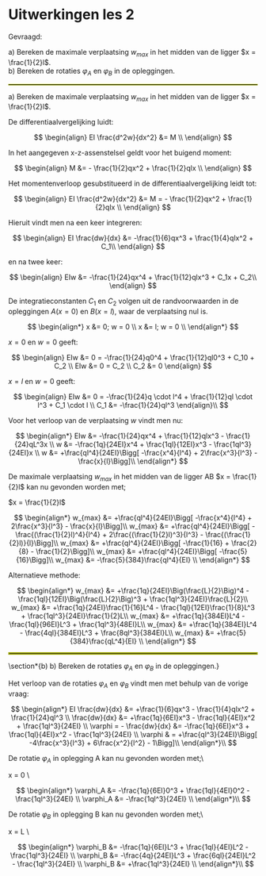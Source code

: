 # Uitwerkingen les 2


Gevraagd:

a) Bereken de maximale verplaatsing $w_{max}$ in het midden van de ligger $x = \frac{1}{2}l$. <br>
b) Bereken de rotaties $\varphi_A$ en $\varphi_B$ in de opleggingen.

<hr style="border:1px solid #9EA700">

a) Bereken de maximale verplaatsing $w_{max}$ in het midden van de ligger $x = \frac{1}{2}l$.

De differentiaalvergelijking luidt:

$$
\begin{align}
EI \frac{d^2w}{dx^2} &= M \\
\end{align}
$$

In het aangegeven x-z-assenstelsel geldt voor het buigend moment:

$$
\begin{align}
M &= - \frac{1}{2}qx^2 + \frac{1}{2}qlx \\
\end{align}
$$

Het momentenverloop gesubstitueerd in de differentiaalvergelijking leidt tot:

$$
\begin{align}
EI \frac{d^2w}{dx^2} &= M = - \frac{1}{2}qx^2 + \frac{1}{2}qlx \\
\end{align}
$$

Hieruit vindt men na een keer integreren:

$$
\begin{align}
EI \frac{dw}{dx} &= -\frac{1}{6}qx^3 + \frac{1}{4}qlx^2 + C_1\\
\end{align}
$$

en na twee keer:

$$
\begin{align}
EIw &= -\frac{1}{24}qx^4 + \frac{1}{12}qlx^3 + C_1x + C_2\\
\end{align}
$$

De integratieconstanten $C_1$ en $C_2$ volgen uit de randvoorwaarden in de opleggingen $A (x=0)$ en $B (x=l)$, waar de verplaatsing nul is.

$$
\begin{align*}
x &= 0; w = 0 \\
x &= l; w = 0 \\
\end{align*}
$$

$x = 0$  en $w = 0$ geeft:

$$
\begin{align}
EIw &= 0 = -\frac{1}{24}q0^4 + \frac{1}{12}ql0^3 + C_10 + C_2 \\
EIw &= 0 = C_2 \\
C_2 &= 0
\end{align}
$$

$x = l$  en $w = 0$ geeft:

$$
\begin{align}
EIw &= 0 = -\frac{1}{24}q \cdot l^4 + \frac{1}{12}ql \cdot l^3 + C_1 \cdot l \\
C_1 &=  -\frac{1}{24}ql^3
\end{align}\\
$$

Voor het verloop van de verplaatsing $w$ vindt men nu:

$$
\begin{align*}
EIw &= -\frac{1}{24}qx^4 + \frac{1}{12}qlx^3 - \frac{1}{24}qL^3x \\
w &= -\frac{1q}{24EI}x^4 + \frac{1ql}{12EI}x^3 - \frac{1ql^3}{24EI}x \\
w &= +\frac{ql^4}{24EI}\Bigg[ -\frac{x^4}{l^4} + 2\frac{x^3}{l^3} - \frac{x}{l}\Bigg]\\
\end{align*}
$$

De maximale verplaatsing $w_{max}$ in het midden van de ligger AB $x = \frac{1}{2}l$ kan nu gevonden worden met;

$x = \frac{1}{2}l$

$$
\begin{align*}
w_{max} &= +\frac{ql^4}{24EI}\Bigg[ -\frac{x^4}{l^4} + 2\frac{x^3}{l^3} - \frac{x}{l}\Bigg]\\
w_{max} &= +\frac{ql^4}{24EI}\Bigg[ -\frac{(\frac{1}{2}l)^4}{l^4} + 2\frac{(\frac{1}{2}l)^3}{l^3} - \frac{(\frac{1}{2}l)}{l}\Bigg]\\
w_{max} &= +\frac{ql^4}{24EI}\Bigg[ -\frac{1}{16} + \frac{2}{8} - \frac{1}{2}\Bigg]\\
w_{max} &= +\frac{ql^4}{24EI}\Bigg[ -\frac{5}{16}\Bigg]\\
w_{max} &= -\frac{5}{384}\frac{ql^4}{EI} \\ 
\end{align*}
$$

Alternatieve methode:

$$
\begin{align*}
w_{max} &= +\frac{1q}{24EI}\Big(\frac{L}{2}\Big)^4 - \frac{1ql}{12EI}\Big(\frac{L}{2}\Big)^3 + \frac{1ql^3}{24EI}\frac{L}{2}\\ 
w_{max} &= +\frac{1q}{24EI}\frac{1}{16}L^4 - \frac{1ql}{12EI}\frac{1}{8}L^3 + \frac{1ql^3}{24EI}\frac{1}{2}L\\ 
w_{max} &= +\frac{1q}{384EI}L^4 - \frac{1ql}{96EI}L^3 + \frac{1ql^3}{48EI}L\\
w_{max} &= +\frac{1q}{384EI}L^4 - \frac{4ql}{384EI}L^3 + \frac{8ql^3}{384EI}L\\
w_{max} &= +\frac{5}{384}\frac{qL^4}{EI} \\ 
\end{align*}
$$

<hr style="border:2px solid #9EA700">


\section*{b) b) Bereken de rotaties $\varphi_A$ en $\varphi_B$ in de opleggingen.}

Het verloop van de rotaties $\varphi_A$ en $\varphi_B$ vindt men met behulp van de vorige vraag:

$$
\begin{align*}
EI \frac{dw}{dx} &=  +\frac{1}{6}qx^3 - \frac{1}{4}qlx^2 + \frac{1}{24}ql^3 \\
\frac{dw}{dx} &=  +\frac{1q}{6EI}x^3 - \frac{1ql}{4EI}x^2 + \frac{1ql^3}{24EI} \\
\varphi = - \frac{dw}{dx} &=   -\frac{1q}{6EI}x^3 + \frac{1ql}{4EI}x^2 - \frac{1ql^3}{24EI} \\
\varphi & = +\frac{ql^3}{24EI}\Bigg[ -4\frac{x^3}{l^3} + 6\frac{x^2}{l^2} - 1\Bigg]\\
\end{align*}\\
$$

De rotatie $\varphi_A$  in oplegging A kan nu gevonden worden met;\\

x = 0 \\

$$
\begin{align*}
\varphi_A &= -\frac{1q}{6EI}0^3 + \frac{1ql}{4EI}0^2 - \frac{1ql^3}{24EI} \\
\varphi_A &= -\frac{1ql^3}{24EI} \\
\end{align*}\\
$$

De rotatie $\varphi_B$  in oplegging B kan nu gevonden worden met;\\

x = L \\

$$
\begin{align*}
\varphi_B &= -\frac{1q}{6EI}L^3 + \frac{1ql}{4EI}L^2 - \frac{1ql^3}{24EI} \\
\varphi_B &= -\frac{4q}{24EI}L^3 + \frac{6ql}{24EI}L^2 - \frac{1ql^3}{24EI} \\
\varphi_B &= +\frac{1ql^3}{24EI} \\
\end{align*}\\
$$

